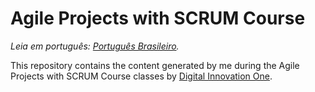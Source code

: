 # Agile Projects with SCRUM Course

*Leia em português: [Português Brasileiro](README.md).*

This repository contains the content generated by me during the Agile Projects with SCRUM Course classes by [Digital Innovation One](https://www.dio.me/).
